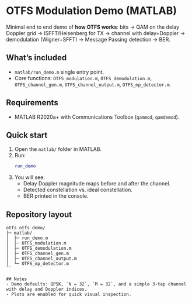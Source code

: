 # OTFS Modulation Demo (MATLAB)

Minimal end to end demo of **how OTFS works**: bits → QAM on the delay Doppler grid → ISFFT/Heisenberg for TX → channel with delay+Doppler → demodulation (Wigner+SFFT) → Message Passing detection → BER.

## What’s included
- `matlab/run_demo.m`   single entry point.
- Core functions: `OTFS_modulation.m`, `OTFS_demodulation.m`, `OTFS_channel_gen.m`, `OTFS_channel_output.m`, `OTFS_mp_detector.m`.

## Requirements
- MATLAB R2020a+ with Communications Toolbox (`qammod`, `qamdemod`).

## Quick start
1. Open the `matlab/` folder in MATLAB.
2. Run:
   ```matlab
   run_demo
   ```
3. You will see:
   - Delay Doppler magnitude maps before and after the channel.
   - Detected constellation vs. ideal constellation.
   - BER printed in the console.

## Repository layout
```
otfs otfs demo/
├─ matlab/
│  ├─ run_demo.m
│  ├─ OTFS_modulation.m
│  ├─ OTFS_demodulation.m
│  ├─ OTFS_channel_gen.m
│  ├─ OTFS_channel_output.m
│  └─ OTFS_mp_detector.m
``

## Notes
- Demo defaults: QPSK, `N = 32`, `M = 32`, and a simple 3-tap channel with delay and Doppler indices.
- Plots are enabled for quick visual inspection.
